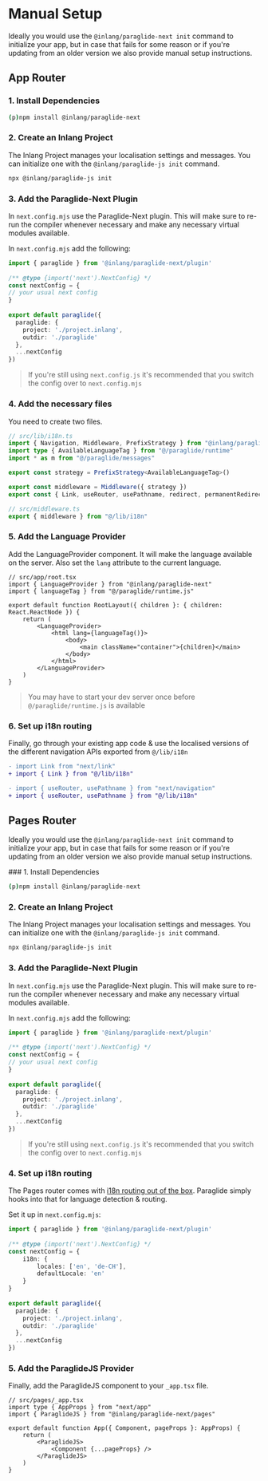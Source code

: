 # Manual Setup

Ideally you would use the `@inlang/paraglide-next init` command to initialize your app, but in case that fails for some reason or if you're updating from an older version we also provide manual setup instructions. 

## App Router

### 1. Install Dependencies

```bash
(p)npm install @inlang/paraglide-next
```

### 2. Create an Inlang Project

The Inlang Project manages your localisation settings and messages. You can initialize one with the `@inlang/paraglide-js init` command.

```bash
npx @inlang/paraglide-js init
```

### 3. Add the Paraglide-Next Plugin

In `next.config.mjs` use the Paraglide-Next plugin. This will make sure to re-run the compiler whenever necessary and make any necessary virtual modules available.

In `next.config.mjs` add the following:

```ts
import { paraglide } from '@inlang/paraglide-next/plugin'
 
/** @type {import('next').NextConfig} */
const nextConfig = {
// your usual next config
}
 
export default paraglide({
  paraglide: {
    project: './project.inlang',
    outdir: './paraglide'
  },
  ...nextConfig
})
```

> If you're still using `next.config.js` it's recommended that you switch the config over to `next.config.mjs`

### 4. Add the necessary files

You need to create two files.

```ts
// src/lib/i18n.ts
import { Navigation, Middleware, PrefixStrategy } from "@inlang/paraglide-next"
import type { AvailableLanguageTag } from "@/paraglide/runtime"
import * as m from "@/paraglide/messages"

export const strategy = PrefixStrategy<AvailableLanguageTag>()

export const middleware = Middleware({ strategy })
export const { Link, useRouter, usePathname, redirect, permanentRedirect } = Navigation({ strategy })
```

```ts
// src/middleware.ts
export { middleware } from "@/lib/i18n"
```

### 5. Add the Language Provider

Add the LanguageProvider component. It will make the language available on the server. Also set the `lang` attribute to the current language.

```tsx
// src/app/root.tsx
import { LanguageProvider } from "@inlang/paraglide-next"
import { languageTag } from "@/paraglide/runtime.js"

export default function RootLayout({ children }: { children: React.ReactNode }) {
	return (
		<LanguageProvider>
			<html lang={languageTag()}>
				<body>
					<main className="container">{children}</main>
				</body>
			</html>
		</LanguageProvider>
	)
}
```

> You may have to start your dev server once before `@/paraglide/runtime.js` is available

### 6. Set up i18n routing

Finally, go through your existing app code & use the localised versions of the different navigation APIs exported from `@/lib/i18n`

```diff
- import Link from "next/link"
+ import { Link } from "@/lib/i18n"

- import { useRouter, usePathname } from "next/navigation"
+ import { useRouter, usePathname } from "@/lib/i18n"
```

## Pages Router

Ideally you would use the `@inlang/paraglide-next init` command to initialize your app, but in case that fails for some reason or if you're updating from an older version we also provide manual setup instructions. 

### 1. Install Dependencies

```bash
(p)npm install @inlang/paraglide-next
``` 

### 2. Create an Inlang Project

The Inlang Project manages your localisation settings and messages. You can initialize one with the `@inlang/paraglide-js init` command.

```bash
npx @inlang/paraglide-js init
```


### 3. Add the Paraglide-Next Plugin

In `next.config.mjs` use the Paraglide-Next plugin. This will make sure to re-run the compiler whenever necessary and make any necessary virtual modules available.

In `next.config.mjs` add the following:

```ts
import { paraglide } from '@inlang/paraglide-next/plugin'
 
/** @type {import('next').NextConfig} */
const nextConfig = {
// your usual next config
}
 
export default paraglide({
  paraglide: {
    project: './project.inlang',
    outdir: './paraglide'
  },
  ...nextConfig
})
```

> If you're still using `next.config.js` it's recommended that you switch the config over to `next.config.mjs`

### 4. Set up i18n routing

The Pages router comes with [i18n routing out of the box](https://nextjs.org/docs/pages/building-your-application/routing/internationalization). Paraglide simply hooks into that for language detection & routing. 

Set it up in `next.config.mjs`:

```ts
import { paraglide } from '@inlang/paraglide-next/plugin'
 
/** @type {import('next').NextConfig} */
const nextConfig = {
    i18n: {
        locales: ['en', 'de-CH'],
        defaultLocale: 'en'
    }
}
 
export default paraglide({
  paraglide: {
    project: './project.inlang',
    outdir: './paraglide'
  },
  ...nextConfig
})
```

### 5. Add the ParaglideJS Provider

Finally, add the ParaglideJS component to your `_app.tsx` file.

```tsx
// src/pages/_app.tsx
import type { AppProps } from "next/app"
import { ParaglideJS } from "@inlang/paraglide-next/pages"

export default function App({ Component, pageProps }: AppProps) {
	return (
		<ParaglideJS>
			<Component {...pageProps} />
		</ParaglideJS>
	)
}
```